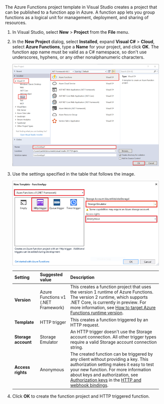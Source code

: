 The Azure Functions project template in Visual Studio creates a project that can be published to a function app in Azure. A function app lets you group functions as a logical unit for management, deployment, and sharing of resources.   

1. In Visual Studio, select **New** > **Project** from the **File** menu. 

2. In the **New Project** dialog, select **Installed**, expand **Visual C#** > **Cloud**, select **Azure Functions**, type a **Name** for your project, and click **OK**. The function app name must be valid as a C# namespace, so don't use underscores, hyphens, or any other nonalphanumeric characters. 

    ![New project dialog to create a function in Visual Studio](./media/functions-vstools-create/functions-vstools-add-new-project.png) 

2. Use the settings specified in the table that follows the image.
 
    ![New function dialog in Visual Studio](./media/functions-vstools-create/functions-vstools-add-new-function.png) 

    | Setting      | Suggested value  | Description                      |
    | ------------ |  ------- |----------------------------------------- |
    | **Version** | Azure Functions v1 <br />(.NET Framework) | This creates a function project that uses the version 1 runtime of Azure Functions. The version 2 runtime, which supports .NET Core, is currently in preview. For more information, see [How to target Azure Functions runtime version](../articles/azure-functions/functions-versions.md).   | 
    | **Template** | HTTP trigger | This creates a function triggered by an HTTP request. |
    | **Storage account**  | Storage Emulator | An HTTP trigger doesn't use the Storage account connection. All other trigger types require a valid Storage account connection string. |
    | **Access rights** | Anonymous | The created function can be triggered by any client without providing a key. This authorization setting makes it easy to test your new function. For more information about keys and authorization, see [Authorization keys](../articles/azure-functions/functions-bindings-http-webhook.md#authorization-keys) in the [HTTP and webhook bindings](../articles/azure-functions/functions-bindings-http-webhook.md). |         
3. Click **OK** to create the function project and HTTP triggered function. 


